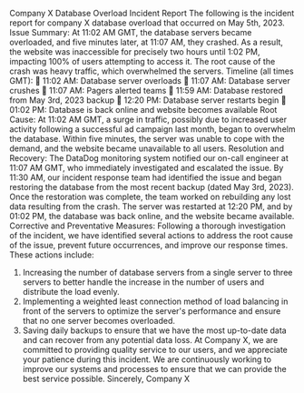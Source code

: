 Company X Database Overload Incident Report
The following is the incident report for company X database overload that occurred on May 5th, 2023.
Issue Summary:
At 11:02 AM GMT, the database servers became overloaded, and five minutes later, at 11:07 AM, they crashed. As a result, the website was inaccessible for precisely two hours until 1:02 PM, impacting 100% of users attempting to access it. The root cause of the crash was heavy traffic, which overwhelmed the servers.
Timeline (all times GMT):
	11:02 AM: Database server overloads
	11:07 AM: Database server crushes
	11:07 AM: Pagers alerted teams
	11:59 AM: Database restored from May 3rd, 2023 backup
	12:20 PM: Database server restarts begin
	01:02 PM: Database is back online and website becomes available
Root Cause:
At 11:02 AM GMT, a surge in traffic, possibly due to increased user activity following a successful ad campaign last month, began to overwhelm the database. Within five minutes, the server was unable to cope with the demand, and the website became unavailable to all users.
Resolution and Recovery:
The DataDog monitoring system notified our on-call engineer at 11:07 AM GMT, who immediately investigated and escalated the issue. By 11:30 AM, our incident response team had identified the issue and began restoring the database from the most recent backup (dated May 3rd, 2023). Once the restoration was complete, the team worked on rebuilding any lost data resulting from the crash. The server was restarted at 12:20 PM, and by 01:02 PM, the database was back online, and the website became available.
Corrective and Preventative Measures:
Following a thorough investigation of the incident, we have identified several actions to address the root cause of the issue, prevent future occurrences, and improve our response times. These actions include:
1.	Increasing the number of database servers from a single server to three servers to better handle the increase in the number of users and distribute the load evenly.
2.	Implementing a weighted least connection method of load balancing in front of the servers to optimize the server's performance and ensure that no one server becomes overloaded.
3.	Saving daily backups to ensure that we have the most up-to-date data and can recover from any potential data loss.
At Company X, we are committed to providing quality service to our users, and we appreciate your patience during this incident. We are continuously working to improve our systems and processes to ensure that we can provide the best service possible.
Sincerely,
Company X 


